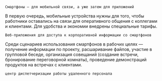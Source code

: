 `Смартфоны — для мобильной связи, а уже затем для приложений`

В первую очередь, мобильные устройства нужны для того, чтобы работники оставались на связи для оперативного общения с коллегами и клиентами. Для удобства и экономии внедрены специальные тарифы.

`Веб-приложения для доступа к корпоративной информации со смартфонов`

Среди сценариев использования смартфонов в рабочих целях — получение информации по проекту, расшаривание файлов, участие в групповой беседе, организация совещаний (создание встречи, бронирование переговорной комнаты), проведение демонстраций продуктов на встречах с клиентами.

`центр диспетчеризации работы удаленного персонала`

